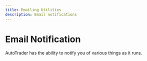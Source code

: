 ```yaml
---
title: Emailing Utilities
description: Email notifications
---
```


# Email Notification
AutoTrader has the ability to notify you of various things as it runs.






